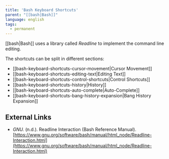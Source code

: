 ```yaml
---
title: 'Bash Keyboard Shortcuts'
parent: "[[bash|Bash]]"
language: english
tags:
  - permanent
---
```



[[bash|Bash]] uses a library called _Readline_ to implement the command line editing.

The shortcuts can be split in different sections:

- [[bash-keyboard-shortcuts-cursor-movement|Cursor Movement]]
- [[bash-keyboard-shortcuts-editing-text|Editing Text]]
- [[bash-keyboard-shortcuts-control-shortcuts|Control Shortcuts]]
- [[bash-keyboard-shortcuts-history|History]]
- [[bash-keyboard-shortcuts-auto-complete|Auto-Complete]]
- [[bash-keyboard-shortcuts-bang-history-expansion|Bang History Expansion]]

## External Links

- _GNU._ (n.d.). <span class="reference-title">Readline Interaction (Bash Reference Manual)</span>. [https://www.gnu.org/software/bash/manual/html_node/Readline-Interaction.html](https://www.gnu.org/software/bash/manual/html_node/Readline-Interaction.html)
